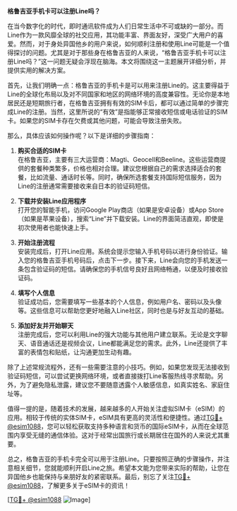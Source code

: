 **格鲁吉亚手机卡可以注册Line吗？**

在当今数字化的时代，即时通讯软件成为人们日常生活中不可或缺的一部分。而Line作为一款风靡全球的社交应用，其功能丰富、界面友好，深受广大用户的喜爱。然而，对于身处异国他乡的用户来说，如何顺利注册和使用Line可能是一个值得探讨的问题。尤其是对于那些身在格鲁吉亚的人来说，“格鲁吉亚手机卡可以注册Line吗？”这一问题无疑会浮现在脑海。本文将围绕这一主题展开详细分析，并提供实用的解决方案。

首先，让我们明确一点：格鲁吉亚的手机卡是可以用来注册Line的。这主要得益于Line的全球化布局以及对不同国家和地区的网络环境的高度兼容性。无论你是本地居民还是短期旅行者，在格鲁吉亚拥有有效的SIM卡后，都可以通过简单的步骤完成Line的注册。当然，这里所说的“有效”是指能够正常接收短信或电话验证的SIM卡。如果您的SIM卡存在欠费或其他问题，可能会导致注册失败。

那么，具体应该如何操作呢？以下是详细的步骤指南：

1. **购买合适的SIM卡**  
   在格鲁吉亚，主要有三大运营商：Magti、Geocell和Beeline。这些运营商提供的套餐种类繁多，价格也相对合理。建议您根据自己的需求选择适合的套餐，比如流量、通话时长等。同时，确保所选套餐支持国际短信服务，因为Line的注册通常需要接收来自日本的验证码短信。

2. **下载并安装Line应用程序**  
   打开您的智能手机，访问Google Play商店（如果是安卓设备）或App Store（如果是苹果设备），搜索“Line”并下载安装。Line的界面简洁直观，即使是初次使用者也能快速上手。

3. **开始注册流程**  
   安装完成后，打开Line应用。系统会提示您输入手机号码以进行身份验证。输入您的格鲁吉亚手机号码后，点击下一步。接下来，Line会向您的手机发送一条包含验证码的短信。请确保您的手机信号良好且网络畅通，以便及时接收验证码。

4. **填写个人信息**  
   验证成功后，您需要填写一些基本的个人信息，例如用户名、密码以及头像等。这些信息可以帮助您更好地融入Line社区，同时也是与好友互动的基础。

5. **添加好友并开始聊天**  
   注册完成后，您可以利用Line的强大功能与其他用户建立联系。无论是文字聊天、语音通话还是视频会议，Line都能满足您的需求。此外，Line还提供了丰富的表情包和贴纸，让沟通更加生动有趣。

除了上述常规流程外，还有一些需要注意的小技巧。例如，如果您发现无法接收到验证码短信，可以尝试更换网络环境，或者直接拨打Line客服热线寻求帮助。另外，为了避免隐私泄露，建议您不要随意透露个人敏感信息，如真实姓名、家庭住址等。

值得一提的是，随着技术的发展，越来越多的人开始关注虚拟SIM卡（eSIM）的应用。相较于传统的实体SIM卡，eSIM具有更高的灵活性和便捷性。通过[TG💪+ @esim1088](https://t.me/s/esim1088)，您可以轻松获取支持多种语言和货币的国际eSIM卡，从而在全球范围内享受无缝的通信体验。这对于经常出国旅行或长期居住在国外的人来说尤其重要。

总之，格鲁吉亚的手机卡完全可以用于注册Line。只要按照正确的步骤操作，并注意相关细节，您就能顺利开启Line之旅。希望本文能为您带来实际的帮助，让您在异国他乡也能保持与亲朋好友的紧密联系。最后，别忘了关注[TG💪+ @esim1088](https://t.me/s/esim1088)，了解更多关于eSIM卡的资讯！

[[TG💪+ @esim1088](https://t.me/s/esim1088) ![Image](https://i.postimg.cc/4NQfJmqS/Snipaste-2025-05-13-00-14-12.png)]